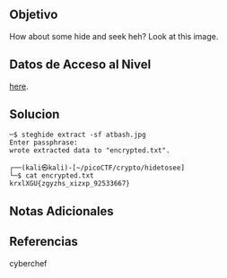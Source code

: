 ## Objetivo

How about some hide and seek heh? Look at this image.

## Datos de Acceso al Nivel

 [here](https://artifacts.picoctf.net/c/235/atbash.jpg).
## Solucion

```
─$ steghide extract -sf atbash.jpg
Enter passphrase: 
wrote extracted data to "encrypted.txt".

┌──(kali㉿kali)-[~/picoCTF/crypto/hidetosee]
└─$ cat encrypted.txt 
krxlXGU{zgyzhs_xizxp_92533667}

```

## Notas Adicionales



## Referencias

cyberchef